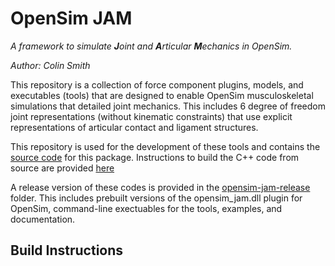 # OpenSim JAM
_A framework to simulate **J**oint and **A**rticular **M**echanics in OpenSim._

_Author: Colin Smith_

This repository is a collection of force component plugins, models, and executables (tools) that are designed to enable OpenSim musculoskeletal simulations that detailed joint mechanics. This includes 6 degree of freedom joint representations (without kinematic constraints) that use explicit representations of articular contact and ligament structures. 

This repository is used for the development of these tools and contains the [source code](src) for this package. Instructions to build the C++ code from source are provided [here](./documentation/building-opensim-jam-from-source.md)

A release version of these codes is provided in the [opensim-jam-release](opensim-jam-release) folder. This includes prebuilt versions of the opensim_jam.dll plugin for OpenSim, command-line exectuables for the tools, examples, and documentation. 

## Build Instructions



